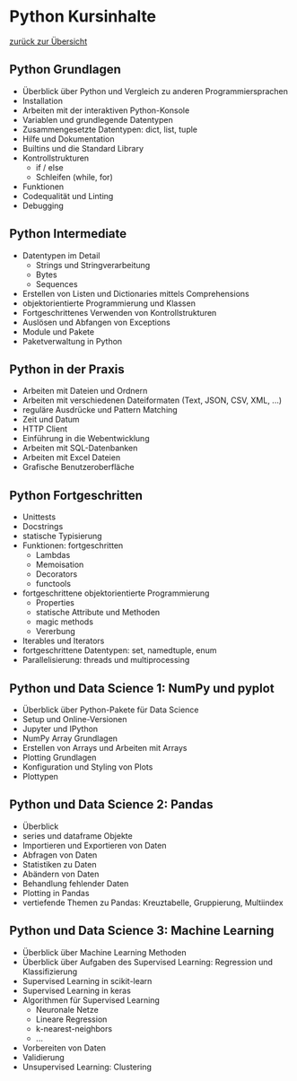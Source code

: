# Python Kursinhalte

[zurück zur Übersicht](index.html)

## Python Grundlagen

- Überblick über Python und Vergleich zu anderen Programmiersprachen
- Installation
- Arbeiten mit der interaktiven Python-Konsole
- Variablen und grundlegende Datentypen
- Zusammengesetzte Datentypen: dict, list, tuple
- Hilfe und Dokumentation
- Builtins und die Standard Library
- Kontrollstrukturen
  - if / else
  - Schleifen (while, for)
- Funktionen
- Codequalität und Linting
- Debugging

## Python Intermediate

- Datentypen im Detail
  - Strings und Stringverarbeitung
  - Bytes
  - Sequences
- Erstellen von Listen und Dictionaries mittels Comprehensions
- objektorientierte Programmierung und Klassen
- Fortgeschrittenes Verwenden von Kontrollstrukturen
- Auslösen und Abfangen von Exceptions
- Module und Pakete
- Paketverwaltung in Python

## Python in der Praxis

- Arbeiten mit Dateien und Ordnern
- Arbeiten mit verschiedenen Dateiformaten (Text, JSON, CSV, XML, ...)
- reguläre Ausdrücke und Pattern Matching
- Zeit und Datum
- HTTP Client
- Einführung in die Webentwicklung
- Arbeiten mit SQL-Datenbanken
- Arbeiten mit Excel Dateien
- Grafische Benutzeroberfläche

## Python Fortgeschritten

- Unittests
- Docstrings
- statische Typisierung
- Funktionen: fortgeschritten
  - Lambdas
  - Memoisation
  - Decorators
  - functools
- fortgeschrittene objektorientierte Programmierung
  - Properties
  - statische Attribute und Methoden
  - magic methods
  - Vererbung
- Iterables und Iterators
- fortgeschrittene Datentypen: set, namedtuple, enum
- Parallelisierung: threads und multiprocessing

## Python und Data Science 1: NumPy und pyplot

- Überblick über Python-Pakete für Data Science
- Setup und Online-Versionen
- Jupyter und IPython
- NumPy Array Grundlagen
- Erstellen von Arrays und Arbeiten mit Arrays
- Plotting Grundlagen
- Konfiguration und Styling von Plots
- Plottypen

## Python und Data Science 2: Pandas

- Überblick
- series und dataframe Objekte
- Importieren und Exportieren von Daten
- Abfragen von Daten
- Statistiken zu Daten
- Abändern von Daten
- Behandlung fehlender Daten
- Plotting in Pandas
- vertiefende Themen zu Pandas: Kreuztabelle, Gruppierung, Multiindex

## Python und Data Science 3: Machine Learning

- Überblick über Machine Learning Methoden
- Überblick über Aufgaben des Supervised Learning: Regression und Klassifizierung
- Supervised Learning in scikit-learn
- Supervised Learning in keras
- Algorithmen für Supervised Learning
  - Neuronale Netze
  - Lineare Regression
  - k-nearest-neighbors
  - ...
- Vorbereiten von Daten
- Validierung
- Unsupervised Learning: Clustering
